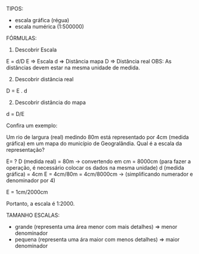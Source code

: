 TIPOS:
- escala gráfica (régua)
- escala numérica (1:500000)

FÓRMULAS:
1. Descobrir Escala

E = d/D
E => Escala
d => Distância mapa
D => Distância real
OBS: As distâncias devem estar na mesma unidade de medida.

2. Descobrir distância real

D = E . d

2. Descobrir distância do mapa

d = D/E


Confira um exemplo:

Um rio de largura (real) medindo 80m está representado por 4cm (medida gráfica) em um mapa do município de Geogralândia. Qual é a escala da representação?

E= ?
D (medida real) = 80m → convertendo em cm = 8000cm (para fazer a operação, é necessário colocar os dados na mesma unidade)
d (medida gráfica) = 4cm
E = 4cm/80m = 4cm/8000cm → (simplificando numerador e denominador por 4)

E = 1cm/2000cm

Portanto, a escala é 1:2000.

TAMANHO ESCALAS:
- grande (representa uma área menor com mais detalhes) => menor denominador
- pequena (representa uma ára maior com menos detalhes) => maior denominador